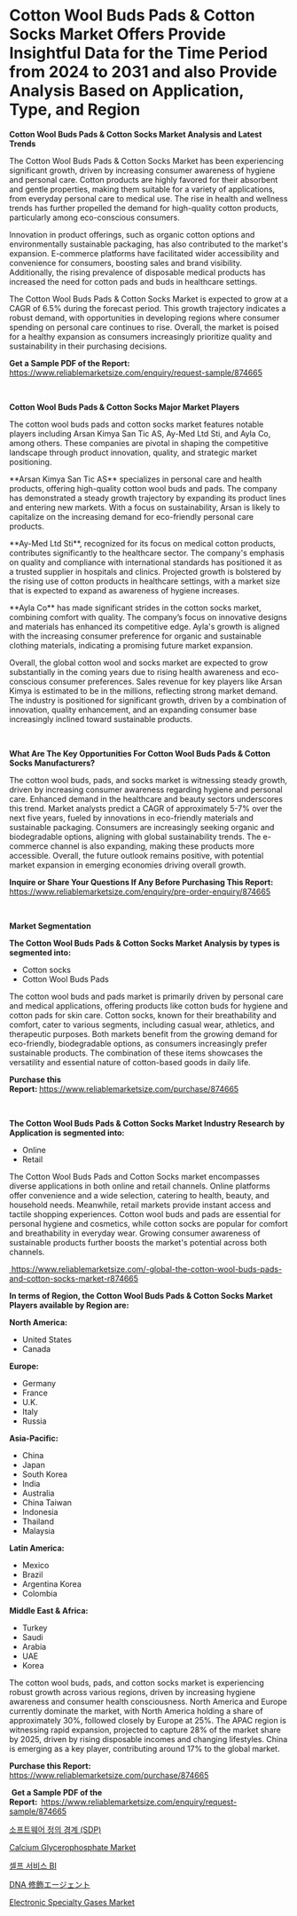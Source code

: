 <p><h1>Cotton Wool Buds Pads & Cotton Socks Market Offers Provide Insightful Data for the Time Period from 2024 to 2031 and also Provide Analysis Based on Application, Type, and Region</h1></p><p><strong>Cotton Wool Buds Pads & Cotton Socks Market Analysis and Latest Trends</strong></p>
<p><p>The Cotton Wool Buds Pads & Cotton Socks Market has been experiencing significant growth, driven by increasing consumer awareness of hygiene and personal care. Cotton products are highly favored for their absorbent and gentle properties, making them suitable for a variety of applications, from everyday personal care to medical use. The rise in health and wellness trends has further propelled the demand for high-quality cotton products, particularly among eco-conscious consumers.</p><p>Innovation in product offerings, such as organic cotton options and environmentally sustainable packaging, has also contributed to the market's expansion. E-commerce platforms have facilitated wider accessibility and convenience for consumers, boosting sales and brand visibility. Additionally, the rising prevalence of disposable medical products has increased the need for cotton pads and buds in healthcare settings.</p><p>The Cotton Wool Buds Pads & Cotton Socks Market is expected to grow at a CAGR of 6.5% during the forecast period. This growth trajectory indicates a robust demand, with opportunities in developing regions where consumer spending on personal care continues to rise. Overall, the market is poised for a healthy expansion as consumers increasingly prioritize quality and sustainability in their purchasing decisions.</p></p>
<p><strong>Get a Sample PDF of the Report:&nbsp;</strong> <a href="https://www.reliablemarketsize.com/enquiry/request-sample/874665">https://www.reliablemarketsize.com/enquiry/request-sample/874665</a></p>
<p>&nbsp;</p>
<p><strong>Cotton Wool Buds Pads & Cotton Socks Major Market Players</strong></p>
<p><p>The cotton wool buds pads and cotton socks market features notable players including Arsan Kimya San Tic AS, Ay-Med Ltd Sti, and Ayla Co, among others. These companies are pivotal in shaping the competitive landscape through product innovation, quality, and strategic market positioning.</p><p>**Arsan Kimya San Tic AS** specializes in personal care and health products, offering high-quality cotton wool buds and pads. The company has demonstrated a steady growth trajectory by expanding its product lines and entering new markets. With a focus on sustainability, Arsan is likely to capitalize on the increasing demand for eco-friendly personal care products.</p><p>**Ay-Med Ltd Sti**, recognized for its focus on medical cotton products, contributes significantly to the healthcare sector. The company's emphasis on quality and compliance with international standards has positioned it as a trusted supplier in hospitals and clinics. Projected growth is bolstered by the rising use of cotton products in healthcare settings, with a market size that is expected to expand as awareness of hygiene increases.</p><p>**Ayla Co** has made significant strides in the cotton socks market, combining comfort with quality. The company’s focus on innovative designs and materials has enhanced its competitive edge. Ayla's growth is aligned with the increasing consumer preference for organic and sustainable clothing materials, indicating a promising future market expansion.</p><p>Overall, the global cotton wool and socks market are expected to grow substantially in the coming years due to rising health awareness and eco-conscious consumer preferences. Sales revenue for key players like Arsan Kimya is estimated to be in the millions, reflecting strong market demand. The industry is positioned for significant growth, driven by a combination of innovation, quality enhancement, and an expanding consumer base increasingly inclined toward sustainable products.</p></p>
<p>&nbsp;</p>
<p><strong>What Are The Key Opportunities For Cotton Wool Buds Pads & Cotton Socks Manufacturers?</strong></p>
<p><p>The cotton wool buds, pads, and socks market is witnessing steady growth, driven by increasing consumer awareness regarding hygiene and personal care. Enhanced demand in the healthcare and beauty sectors underscores this trend. Market analysts predict a CAGR of approximately 5-7% over the next five years, fueled by innovations in eco-friendly materials and sustainable packaging. Consumers are increasingly seeking organic and biodegradable options, aligning with global sustainability trends. The e-commerce channel is also expanding, making these products more accessible. Overall, the future outlook remains positive, with potential market expansion in emerging economies driving overall growth.</p></p>
<p><strong>Inquire or Share Your Questions If Any Before Purchasing This Report:</strong> <a href="https://www.reliablemarketsize.com/enquiry/pre-order-enquiry/874665">https://www.reliablemarketsize.com/enquiry/pre-order-enquiry/874665</a></p>
<p>&nbsp;</p>
<p><strong>Market Segmentation</strong></p>
<p><strong>The Cotton Wool Buds Pads & Cotton Socks Market Analysis by types is segmented into:</strong></p>
<p><ul><li>Cotton socks</li><li>Cotton Wool Buds Pads</li></ul></p>
<p><p>The cotton wool buds and pads market is primarily driven by personal care and medical applications, offering products like cotton buds for hygiene and cotton pads for skin care. Cotton socks, known for their breathability and comfort, cater to various segments, including casual wear, athletics, and therapeutic purposes. Both markets benefit from the growing demand for eco-friendly, biodegradable options, as consumers increasingly prefer sustainable products. The combination of these items showcases the versatility and essential nature of cotton-based goods in daily life.</p></p>
<p><strong>Purchase this Report:&nbsp;</strong><a href="https://www.reliablemarketsize.com/purchase/874665">https://www.reliablemarketsize.com/purchase/874665</a></p>
<p>&nbsp;</p>
<p><strong>The Cotton Wool Buds Pads & Cotton Socks Market Industry Research by Application is segmented into:</strong></p>
<p><ul><li>Online</li><li>Retail</li></ul></p>
<p><p>The Cotton Wool Buds Pads and Cotton Socks market encompasses diverse applications in both online and retail channels. Online platforms offer convenience and a wide selection, catering to health, beauty, and household needs. Meanwhile, retail markets provide instant access and tactile shopping experiences. Cotton wool buds and pads are essential for personal hygiene and cosmetics, while cotton socks are popular for comfort and breathability in everyday wear. Growing consumer awareness of sustainable products further boosts the market's potential across both channels.</p></p>
<p><a href="https://www.reliablemarketsize.com/-global-the-cotton-wool-buds-pads-and-cotton-socks-market-r874665">&nbsp;https://www.reliablemarketsize.com/-global-the-cotton-wool-buds-pads-and-cotton-socks-market-r874665</a></p>
<p><strong>In terms of Region, the Cotton Wool Buds Pads & Cotton Socks Market Players available by Region are:</strong></p>
<p>
    <p> <strong> North America: </strong>
        <ul>
            <li>United States</li>
            <li>Canada</li>
        </ul>
        </p> 
    <p> <strong> Europe: </strong>
        <ul>
            <li>Germany</li>
            <li>France</li>
            <li>U.K.</li>
            <li>Italy</li>
            <li>Russia</li>
        </ul>
        </p> 
    <p> <strong> Asia-Pacific: </strong>
        <ul>
            <li>China</li>
            <li>Japan</li>
            <li>South Korea</li>
            <li>India</li>
            <li>Australia</li>
            <li>China Taiwan</li>
            <li>Indonesia</li>
            <li>Thailand</li>
            <li>Malaysia</li>
        </ul>
        </p> 
    <p> <strong> Latin America: </strong>
        <ul>
            <li>Mexico</li>
            <li>Brazil</li>
            <li>Argentina Korea</li>
            <li>Colombia</li>
        </ul>
        </p> 
    <p> <strong> Middle East & Africa: </strong>
        <ul>
            <li>Turkey</li>
            <li>Saudi</li>
            <li>Arabia</li>
            <li>UAE</li>
            <li>Korea</li>
        </ul>
    </p>
    </p>
<p><p>The cotton wool buds, pads, and cotton socks market is experiencing robust growth across various regions, driven by increasing hygiene awareness and consumer health consciousness. North America and Europe currently dominate the market, with North America holding a share of approximately 30%, followed closely by Europe at 25%. The APAC region is witnessing rapid expansion, projected to capture 28% of the market share by 2025, driven by rising disposable incomes and changing lifestyles. China is emerging as a key player, contributing around 17% to the global market.</p></p>
<p><strong>Purchase this Report: </strong><a href="https://www.reliablemarketsize.com/purchase/874665">https://www.reliablemarketsize.com/purchase/874665</a></p>
<p>&nbsp;<strong>Get a Sample PDF of the Report:&nbsp;&nbsp;</strong><a href="https://www.reliablemarketsize.com/enquiry/request-sample/874665">https://www.reliablemarketsize.com/enquiry/request-sample/874665</a></p>
<p><strong></strong></p>
<p><p><a href="https://medium.com/@deandreclark78/software-defined-perimeter-sdp-market-%EC%9D%98-%EA%B8%80%EB%A1%9C%EB%B2%8C-%EC%8B%9C%EC%9E%A5-%EA%B0%9C%EC%9A%94%EB%8A%94-%EC%A0%84-%EC%84%B8%EA%B3%84-%EB%B0%8F-%EC%A3%BC%EC%9A%94-%EC%8B%9C%EC%9E%A5%EC%9D%98-%EC%82%B0%EC%97%85%EC%97%90-%EC%98%81%ED%96%A5%EC%9D%84-%EB%AF%B8%EC%B9%98%EB%8A%94-%EC%A3%BC%EC%9A%94-%ED%8A%B8%EB%A0%8C%EB%93%9C%EC%97%90-%EB%8C%80%ED%95%9C-%EB%8F%85%ED%8A%B9%ED%95%9C-%EA%B4%80%EC%A0%90%EC%9D%84-ddbc52bf3945">소프트웨어 정의 경계 (SDP)</a></p><p><a href="https://www.linkedin.com/pulse/future-calcium-glycerophosphate-market-global-forecast-trends-qzegf?trackingId=biyFmqM%2FSQOdeuYqK06W1A%3D%3D">Calcium Glycerophosphate Market</a></p><p><a href="https://medium.com/@deandreclark78/self-service-bi-market-%EC%9D%98-%EA%B8%80%EB%A1%9C%EB%B2%8C-%EC%8B%9C%EC%9E%A5-%EA%B0%9C%EC%9A%94%EB%8A%94-%EC%A0%84-%EC%84%B8%EA%B3%84-%EB%B0%8F-%EC%A3%BC%EC%9A%94-%EC%8B%9C%EC%9E%A5%EC%9D%98-%EC%82%B0%EC%97%85%EC%97%90-%EC%98%81%ED%96%A5%EC%9D%84-%EB%AF%B8%EC%B9%98%EB%8A%94-%EC%A3%BC%EC%9A%94-%ED%8A%B8%EB%A0%8C%EB%93%9C%EC%97%90-%EB%8C%80%ED%95%9C-%EB%8F%85%ED%8A%B9%ED%95%9C-%EA%B4%80%EC%A0%90%EC%9D%84-%EC%A0%9C%EA%B3%B5%ED%95%A9%EB%8B%88%EB%8B%A4-463efa2c7028">셀프 서비스 BI</a></p><p><a href="https://medium.com/@maudward1907/dna-modifying-agents-market-%E3%81%AE%E3%82%B0%E3%83%AD%E3%83%BC%E3%83%90%E3%83%AB%E5%B8%82%E5%A0%B4%E6%A6%82%E8%A6%81%E3%81%AF-%E4%B8%96%E7%95%8C%E3%81%8A%E3%82%88%E3%81%B3%E4%B8%BB%E8%A6%81%E5%B8%82%E5%A0%B4%E3%81%AB%E3%81%8A%E3%81%91%E3%82%8B%E6%A5%AD%E7%95%8C%E3%81%AB%E5%BD%B1%E9%9F%BF%E3%82%92%E4%B8%8E%E3%81%88%E3%82%8B%E4%B8%BB%E8%A6%81%E3%81%AA%E3%83%88%E3%83%AC%E3%83%B3%E3%83%89%E3%81%AB%E3%81%A4%E3%81%84%E3%81%A6-%E7%8B%AC%E8%87%AA%E3%81%AE%E8%A6%96%E7%82%B9%E3%82%92%E6%8F%90%E4%BE%9B%E3%81%97%E3%81%BE%E3%81%99-2cc7898f223e">DNA 修飾エージェント</a></p><p><a href="https://issuu.com/reportprime-2/docs/electronic-specialty-gases-market-s_72cd01992b0737">Electronic Specialty Gases Market</a></p></p>